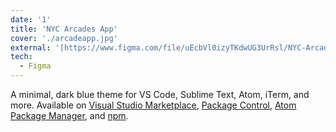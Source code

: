 ```yaml
---
date: '1'
title: 'NYC Arcades App'
cover: './arcadeapp.jpg'
external: '[https://www.figma.com/file/uEcbVl0izyTKdwUG3UrRsl/NYC-Arcades?node-id=71%3A5&t=EDtcflB1C2KgMJXP-3]'
tech:
  - Figma
---
```


A minimal, dark blue theme for VS Code, Sublime Text, Atom, iTerm, and more. Available on [Visual Studio Marketplace](https://marketplace.visualstudio.com/items?itemName=brittanychiang.halcyon-vscode), [Package Control](https://packagecontrol.io/packages/Halcyon%20Theme), [Atom Package Manager](https://atom.io/themes/halcyon-syntax), and [npm](https://www.npmjs.com/package/hyper-halcyon-theme).
